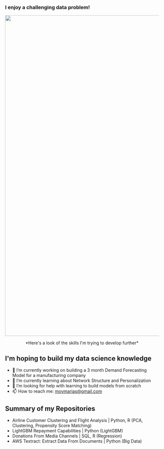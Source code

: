### I enjoy a challenging data problem!
<p align="center">
  <img width="1048" alt="image" src="https://user-images.githubusercontent.com/125685678/221375931-2be61538-95de-4219-b48a-e7714e5a042e.png">    
</p>  
<p align="center">
  *Here's a look of the skills I'm trying to develop further*
  </p>  


## I'm hoping to build my data science knowledge

- 🔭 I’m currently working on building a 3 month Demand Forecasting Model for a manufacturing company
- 🌱 I’m currently learning about Network Structure and Personalization
- 🤔 I’m looking for help with learning to build models from scratch
- 📫 How to reach me: moymarias@gmail.com


## Summary of my Repositories
- Airline Customer Clustering and Flight Analysis | Python, R (PCA, Clustering, Propensity Score Matching)
- LightGBM Repayment Capabilities | Python (LightGBM)
- Donations From Media Channels | SQL, R (Regression)
- AWS Textract: Extract Data From Documents | Python (Big Data)
<!--
**MariaInData/MariaInData** is a ✨ _special_ ✨ repository because its `README.md` (this file) appears on your GitHub profile.
